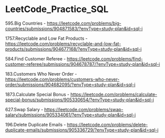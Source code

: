 # LeetCode_Practice_SQL

595.Big Countries - https://leetcode.com/problems/big-countries/submissions/904871583/?envType=study-plan&id=sql-i

1757.Recyclable and Low Fat Products - https://leetcode.com/problems/recyclable-and-low-fat-products/submissions/904677168/?envType=study-plan&id=sql-i

584.Find Customer Referee - https://leetcode.com/problems/find-customer-referee/submissions/904678787/?envType=study-plan&id=sql-i

183.Customers Who Never Order - https://leetcode.com/problems/customers-who-never-order/submissions/904682095/?envType=study-plan&id=sql-i

1873.Calculate Special Bonus - https://leetcode.com/problems/calculate-special-bonus/submissions/905330654/?envType=study-plan&id=sql-i

627.Swap Salary - https://leetcode.com/problems/swap-salary/submissions/905334061/?envType=study-plan&id=sql-i

196.Delete Duplicate Emails - https://leetcode.com/problems/delete-duplicate-emails/submissions/905336729/?envType=study-plan&id=sql-i




